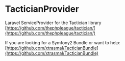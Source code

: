 # TacticianProvider
Laravel ServiceProvider for the Tactician library
[https://github.com/thephpleague/tactician/](https://github.com/thephpleague/tactician/)

If you are looking for a Symfony2 Bundle or want to help: [https://github.com/xtrasmal/TacticianBundle](https://github.com/xtrasmal/TacticianBundle)
